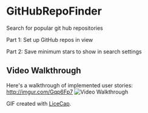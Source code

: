 # GitHubRepoFinder
Search for popular git hub repositories

Part 1: Set up GitHub repos in view 

Part 2: Save minimum stars to show in search settings

## Video Walkthrough 

Here's a walkthrough of implemented user stories:
http://imgur.com/Gqp6Fp7
<img src='http://i.imgur.com/Gqp6Fp7.gif' title='Video Walkthrough' width='' alt='Video Walkthrough' />

GIF created with [LiceCap](http://www.cockos.com/licecap/).
